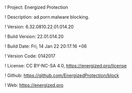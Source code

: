 ! Project: Energized Protection

! Description: ad.porn.malware blocking.

! Version: 6.32.0810.22.01.014.20

! Build Version: 22.01.014.20

! Build Date: Fri, 14 Jan 22 20:17:16 +06

! Version Code: 0142017

! License: CC BY-NC-SA 4.0, https://energized.pro/license

! Github: https://github.com/EnergizedProtection/block

! Web: https://energized.pro
